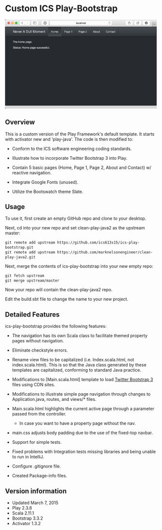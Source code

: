 Custom ICS Play-Bootstrap
=================================

<img src="sample-page.png" width="500px"/>

## Overview

This is a custom version of the Play Framework's default template.  It starts with activator new and 'play-java'.  The code is then modified to:

  * Conform to the ICS software engineering coding standards.

  * Illustrate how to incorporate Twitter Bootstrap 3 into Play.

  * Contain 5 basic pages (Home, Page 1, Page 2, About and Contact) w/ reactive navigation.

  * Integrate Google Fonts (unused).

  * Utilize the Bootswatch theme Slate.


## Usage

To use it, first create an empty GitHub repo and clone to your desktop.

Next, cd into your new repo and set clean-play-java2 as the upstream master:

    git remote add upstream https://github.com/ics613s15/ics-play-bootstrap.git
    git remote add upstream https://github.com/marknelsonengineer/clean-play-java2.git

Next, merge the contents of ics-play-bootstrap into your new empty repo:

    git fetch upstream
    git merge upstream/master

Now your repo will contain the clean-play-java2 repo.

Edit the build.sbt file to change the name to your new project.


## Detailed Features

ics-play-bootstrap provides the following features:

  * The navigation has its own Scala class to facilitate themed property pages without navigation.

  * Eliminate checkstyle errors.

  * Rename view files to be capitalized (i.e. Index.scala.html, not index.scala.html). This is so that the Java class
    generated by these templates are capitalized, conforming to standard Java practice.

  * Modifications to [Main.scala.html] template to load [Twitter Bootstrap 3](http://getbootstrap.com/) files using CDN sites.

  * Modifications to illustrate simple page navigation through changes to Application.java, routes, and views/* files.

  * Main.scala.html highlights the current active page through a parameter passed from the controller.
    - In case you want to have a property page without the nav.

  * main.css adjusts body padding due to the use of the fixed-top navbar.

  * Support for simple tests.

  * Fixed problems with Integration tests missing libraries and being unable to run in IntelliJ.

  * Configure .gitignore file.

  * Created Package-info files.




## Version information

  * Updated March 7, 2015
  * Play 2.3.8
  * Scala 2.11.1
  * Bootstrap 3.3.2
  * Activator 1.3.2

